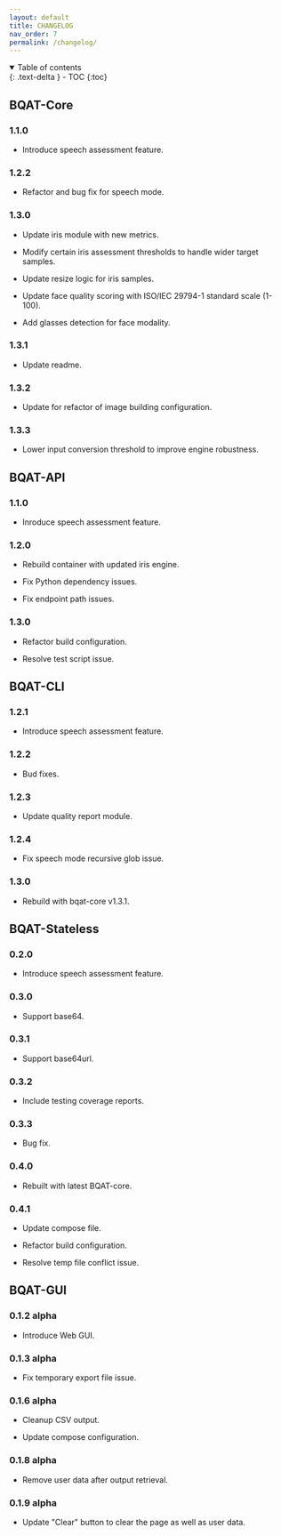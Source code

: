 ```yaml
---
layout: default
title: CHANGELOG
nav_order: 7
permalink: /changelog/
---
```


<details open markdown="block">
  <summary>
    Table of contents
  </summary>
  {: .text-delta }
- TOC
{:toc}
</details>

## BQAT-Core

### 1.1.0

+ Introduce speech assessment feature.

### 1.2.2

+ Refactor and bug fix for speech mode.

### 1.3.0

+ Update iris module with new metrics.

+ Modify certain iris assessment thresholds to handle wider target samples.

+ Update resize logic for iris samples.

+ Update face quality scoring with ISO/IEC 29794-1 standard scale (1-100).

+ Add glasses detection for face modality.

### 1.3.1

+ Update readme.

### 1.3.2

+ Update for refactor of image building configuration.

### 1.3.3

+ Lower input conversion threshold to improve engine robustness. 

## BQAT-API

### 1.1.0

+ Inroduce speech assessment feature.

### 1.2.0

+ Rebuild container with updated iris engine.

+ Fix Python dependency issues.

+ Fix endpoint path issues.

### 1.3.0

+ Refactor build configuration.

+ Resolve test script issue.

## BQAT-CLI

### 1.2.1

+ Introduce speech assessment feature.

### 1.2.2

+ Bud fixes.

### 1.2.3

+ Update quality report module.

### 1.2.4

+ Fix speech mode recursive glob issue.

### 1.3.0

+ Rebuild with bqat-core v1.3.1.

## BQAT-Stateless

### 0.2.0

+ Introduce speech assessment feature.

### 0.3.0

+ Support base64.

### 0.3.1

+ Support base64url.

### 0.3.2

+ Include testing coverage reports.

### 0.3.3

+ Bug fix.

### 0.4.0

+ Rebuilt with latest BQAT-core.

### 0.4.1

+ Update compose file.

+ Refactor build configuration.

+ Resolve temp file conflict issue.

## BQAT-GUI

### 0.1.2 alpha

+ Introduce Web GUI.

### 0.1.3 alpha

+ Fix temporary export file issue.

### 0.1.6 alpha

+ Cleanup CSV output.

+ Update compose configuration.

### 0.1.8 alpha

+ Remove user data after output retrieval.

### 0.1.9 alpha

+ Update "Clear" button to clear the page as well as user data.
